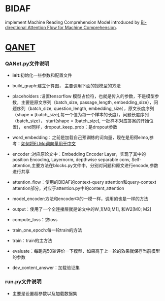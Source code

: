 # BIDAF
implement Machine Reading Comprehension Model introduced by [Bi-directional Attention Flow for Machine Comprehension][1].

# [QANET][2]
### QANet.py文件说明
* __init__:初始化一些参数和配置文件

* build_graph:建立计算图， 主要调用下面的搭模型的方法
* placeholders :设置tensorflow 模型占位符，也就是传入的参数，不是模型参数，主要是原文序列（batch_size, passage_length, embedding_size），问题序列（batch_size, question_length, embedding_size），原文长度序列（shape = [batch_size],每一个值为每一个样本的长度），问题长度序列（batch_size）， start(shape = [batch_size], 一批样本对应答案的开始位置)， end同样，dropout_keep_prob：是dropout参数
* word_embedding：之前是加载自己预训练的词向量，现在是用得elmo,参考：[如何将ELMo词向量用于中文][3]
* encoder :对应原论文中：Embedding Encoder Layer，实现了其中的position Encoding, Layernorm, depthwise separable conv, Self-attention,主要方法在blocks.py文件中，分别对问题和原文进行encode,参数进行共享
* attention_flow：使用的BIDAF的context-query attention和query-context attention部分，对应于attention.py中的content_attention
* model_encoder:方法和encoder中的一模一样，调用的也是一样的方法
* output：使用了一个全连接层就是论文中的W_1[M0;M1], 和W2[M0; M2]
* compute_loss：求loss
* train_one_epoch:每一轮train的方法
* train：train的主方法
* evaluate：每跑完50轮评价一下模型，如果高于上一轮的效果就保存当前模型的参数
* dev_content_answer：加载验证集

### run.py文件说明

* 主要是设置超参数以及加载数据集

  [1]: https://arxiv.org/abs/1611.01603
  [2]: https://arxiv.org/pdf/1804.09541.pdf
  [3]: http://www.linzehui.me/2018/08/12/%E7%A2%8E%E7%89%87%E7%9F%A5%E8%AF%86/%E5%A6%82%E4%BD%95%E5%B0%86ELMo%E8%AF%8D%E5%90%91%E9%87%8F%E7%94%A8%E4%BA%8E%E4%B8%AD%E6%96%87/